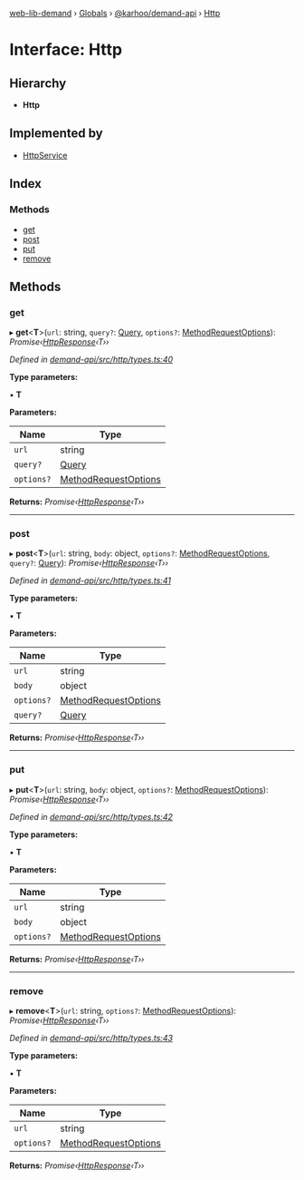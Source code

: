 [web-lib-demand](../README.md) › [Globals](../globals.md) › [@karhoo/demand-api](../modules/_karhoo_demand_api.md) › [Http](_karhoo_demand_api.http.md)

# Interface: Http

## Hierarchy

* **Http**

## Implemented by

* [HttpService](../classes/_karhoo_demand_api.httpservice.md)

## Index

### Methods

* [get](_karhoo_demand_api.http.md#get)
* [post](_karhoo_demand_api.http.md#post)
* [put](_karhoo_demand_api.http.md#put)
* [remove](_karhoo_demand_api.http.md#remove)

## Methods

###  get

▸ **get**<**T**>(`url`: string, `query?`: [Query](../modules/_karhoo_demand_api.md#query), `options?`: [MethodRequestOptions](../modules/_karhoo_demand_api.md#methodrequestoptions)): *Promise‹[HttpResponse](../modules/_karhoo_demand_api.md#httpresponse)‹T››*

*Defined in [demand-api/src/http/types.ts:40](https://github.com/karhoo/web-lib-demand/blob/14a45c9/packages/demand-api/src/http/types.ts#L40)*

**Type parameters:**

▪ **T**

**Parameters:**

Name | Type |
------ | ------ |
`url` | string |
`query?` | [Query](../modules/_karhoo_demand_api.md#query) |
`options?` | [MethodRequestOptions](../modules/_karhoo_demand_api.md#methodrequestoptions) |

**Returns:** *Promise‹[HttpResponse](../modules/_karhoo_demand_api.md#httpresponse)‹T››*

___

###  post

▸ **post**<**T**>(`url`: string, `body`: object, `options?`: [MethodRequestOptions](../modules/_karhoo_demand_api.md#methodrequestoptions), `query?`: [Query](../modules/_karhoo_demand_api.md#query)): *Promise‹[HttpResponse](../modules/_karhoo_demand_api.md#httpresponse)‹T››*

*Defined in [demand-api/src/http/types.ts:41](https://github.com/karhoo/web-lib-demand/blob/14a45c9/packages/demand-api/src/http/types.ts#L41)*

**Type parameters:**

▪ **T**

**Parameters:**

Name | Type |
------ | ------ |
`url` | string |
`body` | object |
`options?` | [MethodRequestOptions](../modules/_karhoo_demand_api.md#methodrequestoptions) |
`query?` | [Query](../modules/_karhoo_demand_api.md#query) |

**Returns:** *Promise‹[HttpResponse](../modules/_karhoo_demand_api.md#httpresponse)‹T››*

___

###  put

▸ **put**<**T**>(`url`: string, `body`: object, `options?`: [MethodRequestOptions](../modules/_karhoo_demand_api.md#methodrequestoptions)): *Promise‹[HttpResponse](../modules/_karhoo_demand_api.md#httpresponse)‹T››*

*Defined in [demand-api/src/http/types.ts:42](https://github.com/karhoo/web-lib-demand/blob/14a45c9/packages/demand-api/src/http/types.ts#L42)*

**Type parameters:**

▪ **T**

**Parameters:**

Name | Type |
------ | ------ |
`url` | string |
`body` | object |
`options?` | [MethodRequestOptions](../modules/_karhoo_demand_api.md#methodrequestoptions) |

**Returns:** *Promise‹[HttpResponse](../modules/_karhoo_demand_api.md#httpresponse)‹T››*

___

###  remove

▸ **remove**<**T**>(`url`: string, `options?`: [MethodRequestOptions](../modules/_karhoo_demand_api.md#methodrequestoptions)): *Promise‹[HttpResponse](../modules/_karhoo_demand_api.md#httpresponse)‹T››*

*Defined in [demand-api/src/http/types.ts:43](https://github.com/karhoo/web-lib-demand/blob/14a45c9/packages/demand-api/src/http/types.ts#L43)*

**Type parameters:**

▪ **T**

**Parameters:**

Name | Type |
------ | ------ |
`url` | string |
`options?` | [MethodRequestOptions](../modules/_karhoo_demand_api.md#methodrequestoptions) |

**Returns:** *Promise‹[HttpResponse](../modules/_karhoo_demand_api.md#httpresponse)‹T››*
